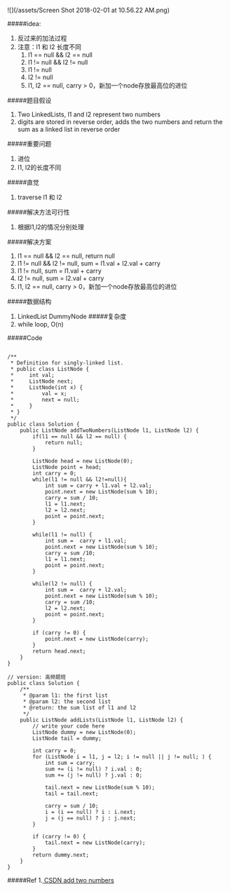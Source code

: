 ![](/assets/Screen Shot 2018-02-01 at 10.56.22 AM.png)

#####idea:
1. 反过来的加法过程
2. 注意：l1 和 l2 长度不同
    1. l1 == null && l2 == null
    2. l1 != null && l2 != null
    3. l1 != null
    4. l2 != null
    5. l1, l2 == null, carry > 0，新加一个node存放最高位的进位

#####题目假设
1. Two LinkedLists, l1 and l2 represent two numbers
2. digits are stored in reverse order, adds the two numbers and return the sum as a linked list in reverse order

#####重要问题
1. 进位
2. l1, l2的长度不同

#####直觉
1. traverse l1 和 l2

#####解决方法可行性
1. 根据l1,l2的情况分别处理

#####解决方案
1. l1 == null && l2 == null, return null
2. l1 != null && l2 != null, sum = l1.val + l2.val + carry
3. l1 != null, sum = l1.val + carry
4. l2 != null, sum = l2.val + carry
5. l1, l2 == null, carry > 0，新加一个node存放最高位的进位

#####数据结构
1. LinkedList DummyNode
#####复杂度
1. while loop, O(n)

#####Code

```

/**
 * Definition for singly-linked list.
 * public class ListNode {
 *     int val;
 *     ListNode next;
 *     ListNode(int x) {
 *         val = x;
 *         next = null;
 *     }
 * }
 */
public class Solution {
    public ListNode addTwoNumbers(ListNode l1, ListNode l2) {
        if(l1 == null && l2 == null) {
            return null;
        }
            
        ListNode head = new ListNode(0);
        ListNode point = head;
        int carry = 0;
        while(l1 != null && l2!=null){
            int sum = carry + l1.val + l2.val;
            point.next = new ListNode(sum % 10);
            carry = sum / 10;
            l1 = l1.next;
            l2 = l2.next;
            point = point.next;
        }
        
        while(l1 != null) {
            int sum =  carry + l1.val;
            point.next = new ListNode(sum % 10);
            carry = sum /10;
            l1 = l1.next;
            point = point.next;
        }
        
        while(l2 != null) {
            int sum =  carry + l2.val;
            point.next = new ListNode(sum % 10);
            carry = sum /10;
            l2 = l2.next;
            point = point.next;
        }
        
        if (carry != 0) {
            point.next = new ListNode(carry);
        }
        return head.next;
    }
}

```



```
// version: 高频题班
public class Solution {
    /**
     * @param l1: the first list
     * @param l2: the second list
     * @return: the sum list of l1 and l2
     */
    public ListNode addLists(ListNode l1, ListNode l2) {
        // write your code here
        ListNode dummy = new ListNode(0);
        ListNode tail = dummy;

        int carry = 0;
        for (ListNode i = l1, j = l2; i != null || j != null; ) {
            int sum = carry;
            sum += (i != null) ? i.val : 0;
            sum += (j != null) ? j.val : 0;

            tail.next = new ListNode(sum % 10);
            tail = tail.next;

            carry = sum / 10;
            i = (i == null) ? i : i.next;
            j = (j == null) ? j : j.next;
        }

        if (carry != 0) {
            tail.next = new ListNode(carry);
        }
        return dummy.next;
    }
}
```

#####Ref
1.[ CSDN add two numbers](http://blog.csdn.net/zhouworld16/article/details/14045855)
